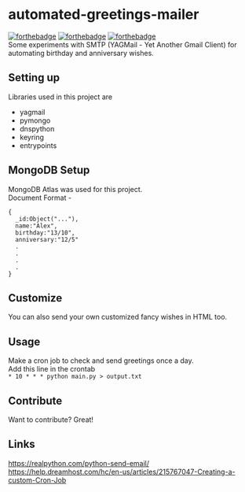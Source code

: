 # automated-greetings-mailer

[![forthebadge](https://forthebadge.com/images/badges/built-with-love.svg)](https://forthebadge.com) [![forthebadge](https://forthebadge.com/images/badges/check-it-out.svg)](https://forthebadge.com) [![forthebadge](https://forthebadge.com/images/badges/made-with-python.svg)](https://forthebadge.com)  
Some experiments with SMTP (YAGMail - Yet Another Gmail Client) for automating birthday and anniversary wishes.


## Setting up 
Libraries used in this project are 
- yagmail 
- pymongo
- dnspython 
- keyring 
- entrypoints 


## MongoDB Setup
MongoDB Atlas was used for this project.  
Document Format - 
```
{
  _id:Object("..."),
  name:"Alex",
  birthday:"13/10",
  anniversary:"12/5"
  .
  .
  .
  .
}
```


## Customize 
You can also send your own customized fancy wishes in HTML too. 

## Usage 
Make a cron job to check and send greetings once a day.    
Add this line in the crontab   
`* 10 * * * python main.py > output.txt`

## Contribute 

Want to contribute? Great!  

## Links 

https://realpython.com/python-send-email/   
https://help.dreamhost.com/hc/en-us/articles/215767047-Creating-a-custom-Cron-Job
